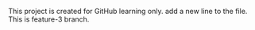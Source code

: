 This project is created for GitHub learning only.
add a new line to the file.
This is feature-3 branch.

